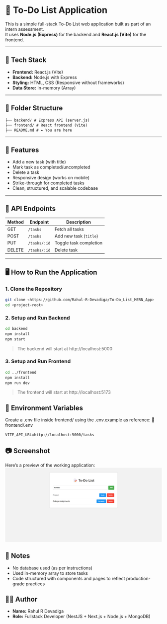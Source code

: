 # 📝 To-Do List Application

This is a simple full-stack To-Do List web application built as part of an intern assessment.  
It uses **Node.js (Express)** for the backend and **React.js (Vite)** for the frontend.

---

## 🔧 Tech Stack

- **Frontend:** React.js (Vite)
- **Backend:** Node.js with Express
- **Styling:** HTML, CSS (Responsive without frameworks)
- **Data Store:** In-memory (Array)

---

## 📁 Folder Structure
```project-root/
├── backend/ # Express API (server.js)
├── frontend/ # React frontend (Vite)
├── README.md # ← You are here
```


---

## 🚀 Features

- Add a new task (with title)
- Mark task as completed/uncompleted
- Delete a task
- Responsive design (works on mobile)
- Strike-through for completed tasks
- Clean, structured, and scalable codebase

---

## 🔌 API Endpoints

| Method | Endpoint        | Description                    |
|--------|------------------|--------------------------------|
| GET    | `/tasks`         | Fetch all tasks                |
| POST   | `/tasks`         | Add new task (`title`)         |
| PUT    | `/tasks/:id`     | Toggle task completion         |
| DELETE | `/tasks/:id`     | Delete task                    |

---

## 🖥️ How to Run the Application

### 1. Clone the Repository

```bash
git clone <https://github.com/Rahul-R-Devadiga/To-Do_List_MERN_App>
cd <project-root>
```

### 2. Setup and Run Backend
```bash
cd backend
npm install
npm start
```
> The backend will start at http://localhost:5000

### 3. Setup and Run Frontend
```bash
cd ../frontend
npm install
npm run dev
```
> The frontend will start at http://localhost:5173

## 🌿 Environment Variables
Create a .env file inside frontend/ using the .env.example as reference:
📄 frontend/.env
```env
VITE_API_URL=http://localhost:5000/tasks
```

## 📷 Screenshot
Here’s a preview of the working application:
![To-Do App Preview](./screenshots/To-Do_List_Screenshot.png)

## 📌 Notes
- No database used (as per instructions)
- Used in-memory array to store tasks
- Code structured with components and pages to reflect production-grade practices

## 👨‍💻 Author
- **Name:** Rahul R Devadiga
- **Role:** Fullstack Developer (NestJS + Next.js + Node.js + MongoDB)